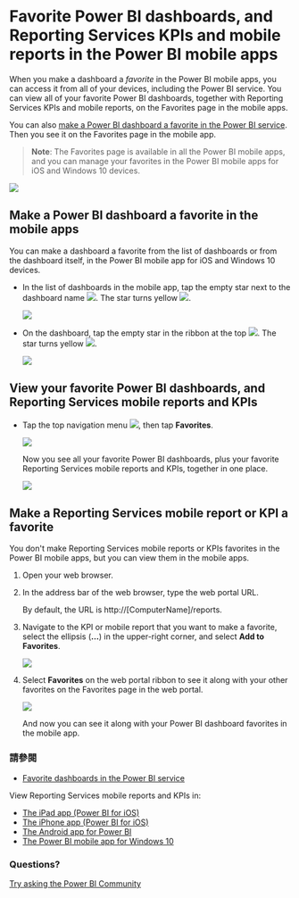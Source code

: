 <properties 
   pageTitle="Favorite Power BI dashboards and Reporting Services mobile reports in the Power BI apps"
   description="Read about making and viewing your favorite Power BI dashboards, along with Reporting Services KPIs and mobile reports, in the Power BI mobile apps."
   services="powerbi" 
   documentationCenter="" 
   authors="maggiesMSFT" 
   manager="mblythe" 
   backup=""
   editor=""
   tags=""
   qualityFocus="no"
   qualityDate=""/>
 
<tags
   ms.service="powerbi"
   ms.devlang="NA"
   ms.topic="article"
   ms.tgt_pltfrm="NA"
   ms.workload="powerbi"
   ms.date="09/29/2016"
   ms.author="maggies"/>

# Favorite Power BI dashboards, and Reporting Services KPIs and mobile reports in the Power BI mobile apps 

When you make a dashboard a <bpt id="p1">*</bpt>favorite<ept id="p1">*</ept> in the Power BI mobile apps, you can access it from all of your devices, including the Power BI service. You can view all of your favorite Power BI dashboards, together with Reporting Services KPIs and mobile reports, on the Favorites page in the mobile apps.

You can also <bpt id="p1">[</bpt>make a Power BI dashboard a favorite in the Power BI service<ept id="p1">](powerbi-service-favorite-dashboards.md)</ept>. Then you see it on the Favorites page in the mobile app.

> <bpt id="p1">**</bpt>Note<ept id="p1">**</ept>: The Favorites page is available in all the Power BI mobile apps, and you can manage your favorites in the Power BI mobile apps for iOS and Windows 10 devices.
 
![](media/powerbi-mobile-favorites/power-bi-mobile-favorites-no-callouts.png)

## Make a Power BI dashboard a favorite in the mobile apps
You can make a dashboard a favorite from the list of dashboards or from the dashboard itself, in the Power BI mobile app for iOS and Windows 10 devices.

* In the list of dashboards in the mobile app, tap the empty star next to the dashboard name <ph id="ph1">![](media/powerbi-mobile-favorites/power-bi-mobile-not-favorite-icon.png)</ph>. The star turns yellow <ph id="ph1">![](media/powerbi-mobile-favorites/power-bi-mobile-yes-favorite-icon.png)</ph>.

    ![](media/powerbi-mobile-favorites/power-bi-mobile-make-dashboard-favorite.png)

* On the dashboard, tap the empty star in the ribbon at the top <ph id="ph1">![](media/powerbi-mobile-favorites/power-bi-mobile-not-favorite-icon.png)</ph>. The star turns yellow <ph id="ph1">![](media/powerbi-mobile-favorites/power-bi-mobile-yes-favorite-icon.png)</ph>.

    ![](media/powerbi-mobile-favorites/power-bi-mobile-favorite-selected.png)

## View your favorite Power BI dashboards, and Reporting Services mobile reports and KPIs

*   Tap the top navigation menu <ph id="ph1">![](media/powerbi-mobile-favorites/power-bi-windows-10-navigation-pane-icon.png)</ph>, then tap <bpt id="p1">**</bpt>Favorites<ept id="p1">**</ept>.

    ![](media/powerbi-mobile-favorites/power-bi-favorites-menu.png)

    Now you see all your favorite Power BI dashboards, plus your favorite Reporting Services mobile reports and KPIs, together in one place.

    ![](media/powerbi-mobile-favorites/power-bi-mobile-favorites.png)

## Make a Reporting Services mobile report or KPI a favorite

You don't make Reporting Services mobile reports or KPIs favorites in the Power BI mobile apps, but you can view them in the mobile apps. 

1. Open your web browser. 

2. In the address bar of the web browser, type the web portal URL.
 
    By default, the URL is http://[ComputerName]/reports.

1. Navigate to the KPI or mobile report that you want to make a favorite, select the ellipsis (<bpt id="p1">**</bpt>…<ept id="p1">**</ept>) in the upper-right corner, and select <bpt id="p2">**</bpt>Add to Favorites<ept id="p2">**</ept>.

    ![](media/powerbi-mobile-favorites/power-bi-reporting-services-make-favorite-kpi.png)

2. Select <bpt id="p1">**</bpt>Favorites<ept id="p1">**</ept> on the web portal ribbon to see it along with your other favorites on the Favorites page in the web portal.

    ![](media/powerbi-mobile-favorites/power-bi-reporting-services-favorites.png)

    And now you can see it along with your Power BI dashboard favorites in the mobile app.

### 請參閱

* [Favorite dashboards in the Power BI service](powerbi-service-favorite-dashboards.md) 

View Reporting Services mobile reports and KPIs in: 

* [The iPad app (Power BI for iOS)](powerbi-mobile-ipad-kpis-mobile-reports.md)
* [The iPhone app (Power BI for iOS)](powerbi-mobile-iphone-kpis-mobile-reports.md)
* [The Android app for Power BI](powerbi-mobile-android-kpis-mobile-reports.md)
* [The Power BI mobile app for Windows 10](powerbi-mobile-win10-kpis-mobile-reports.md)

### Questions? 
[Try asking the Power BI Community](http://community.powerbi.com/)

